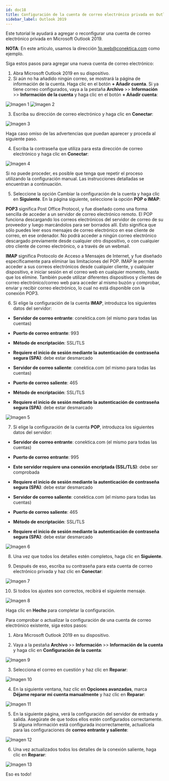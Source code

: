 ```yaml
---
id: doc18
title: Configuración de la cuenta de correo electrónico privada en Outlook 2019
sidebar_label: Outlook 2019
---
```

Este tutorial le ayudará a agregar o reconfigurar una cuenta de correo electrónico privada en Microsoft Outlook 2019.

**NOTA**: En este artículo, usamos la dirección 1p.web@conektica.com como ejemplo. 

Siga estos pasos para agregar una nueva cuenta de correo electrónico:

1. Abra Microsoft Outlook 2019 en su dispositivo. 
2. Si aún no ha añadido ningún correo, se mostrará la página de información de la cuenta. Haga clic en el botón **+ Añadir cuenta**. 
Si ya tiene correo configurados, vaya a la pestaña **Archivo** >> **Información** >> **Información de la cuenta** y haga clic en el botón **+ Añadir cuenta**:

![Imagen 1]()
![Imagen 2]()

3. Escriba su dirección de correo electrónico y haga clic en **Conectar**:

![Imagen 3]()

Haga caso omiso de las advertencias que puedan aparecer y proceda al siguiente paso.

4. Escriba la contraseña que utiliza para esta dirección de correo electrónico y haga clic en **Conectar**:

![Imagen 4]()

Si no puede proceder, es posible que tenga que repetir el proceso utilizando la configuración manual. Las instrucciones detalladas se encuentran a continuación.

5. Seleccione la opción Cambiar la configuración de la cuenta y haga clic en **Siguiente**. En la página siguiente, seleccione la opción **POP o IMAP**:

**POP3** significa Post Office Protocol, y fue diseñado como una forma sencilla de acceder a un servidor de correo electrónico remoto. El POP funciona descargando los correos electrónicos del servidor de correo de su proveedor y luego marcándolos para ser borrados allí. Esto significa que sólo puedes leer esos mensajes de correo electrónico en ese cliente de correo, en ese ordenador. No podrá acceder a ningún correo electrónico descargado previamente desde cualquier otro dispositivo, o con cualquier otro cliente de correo electrónico, o a través de un webmail.

**IMAP** significa Protocolo de Acceso a Mensajes de Internet, y fue diseñado específicamente para eliminar las limitaciones del POP. IMAP le permite acceder a sus correos electrónicos desde cualquier cliente, y cualquier dispositivo, e iniciar sesión en el correo web en cualquier momento, hasta que los elimine. También puede utilizar diferentes dispositivos y clientes de correo electrónico/correo web para acceder al mismo buzón y comprobar, enviar y recibir correo electrónico, lo cual no está disponible con la conexión POP3.

6. Si elige la configuración de la cuenta **IMAP**, introduzca los siguientes datos del servidor:
- **Servidor de correo entrante**: conektica.com (el mismo para todas las cuentas)
- **Puerto de correo entrante**: 993 
- **Método de encriptación**: SSL/TLS 
- **Requiere el inicio de sesión mediante la autenticación de contraseña segura (SPA)**: debe estar desmarcado

- **Servidor de correo saliente**: conektica.com (el mismo para todas las cuentas)
- **Puerto de correo saliente**: 465 
- **Método de encriptación**: SSL/TLS 
- **Requiere el inicio de sesión mediante la autenticación de contraseña segura (SPA)**: debe estar desmarcado


![Imagen 5]()

7. Si elige la configuración de la cuenta **POP**, introduzca los siguientes datos del servidor:
- **Servidor de correo entrante**: conektica.com (el mismo para todas las cuentas)
- **Puerto de correo entrante**: 995 
- **Este servidor requiere una conexión encriptada (SSL/TLS)**: debe ser comprobada
- **Requiere el inicio de sesión mediante la autenticación de contraseña segura (SPA)**: debe estar desmarcado

- **Servidor de correo saliente**: conektica.com (el mismo para todas las cuentas)
- **Puerto de correo saliente**: 465 
- **Método de encriptación**: SSL/TLS
- **Requiere el inicio de sesión mediante la autenticación de contraseña segura (SPA)**: debe estar desmarcado

![Imagen 6]()

8. Una vez que todos los detalles estén completos, haga clic en **Siguiente**.

9. Después de eso, escriba su contraseña para esta cuenta de correo electrónico privada y haz clic en **Conectar**:

![Imagen 7]()


10. Si todos los ajustes son correctos, recibirá el siguiente mensaje. 

![Imagen 8]()

Haga clic en **Hecho** para completar la configuración.

Para comprobar o actualizar la configuración de una cuenta de correo electrónico existente, siga estos pasos:

1. Abra Microsoft Outlook 2019 en su dispositivo. 

2. Vaya a la pestaña **Archivo** >> **Información** >> **Información de la cuenta** y haga clic en **Configuración de la cuenta**:

![Imagen 9]()

3. Selecciona el correo en cuestión y haz clic en **Reparar**:

![Imagen 10]()

4. En la siguiente ventana, haz clic en **Opciones avanzadas**, marca **Déjame reparar mi cuenta manualmente** y haz clic en **Reparar**:

![Imagen 11]()

5. En la siguiente página, verá la configuración del servidor de entrada y salida.
Asegúrate de que todos ellos estén configurados correctamente. Si alguna información está configurada incorrectamente, actualícela para las configuraciones de **correo entrante y saliente**:

![Imagen 12]()

6. Una vez actualizados todos los detalles de la conexión saliente, haga clic en **Reparar**:

![Imagen 13]()

Eso es todo!


